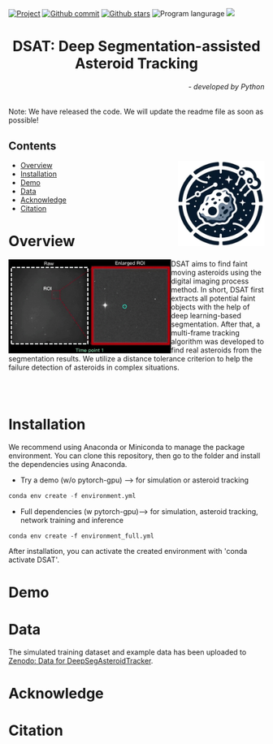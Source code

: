 [![Project](https://img.shields.io/badge/project-DSAT%20-blue.svg)](https://zhenhongdu.github.io/asteroid_tracking/)  [![Github commit](https://img.shields.io/github/last-commit/zhenhongdu/DeepSegAsteroidTracker)](https://github.com/zhenhongdu/DeepSegAsteroidTracker/)  [![Github stars](https://img.shields.io/github/stars/zhenhongdu/DeepSegAsteroidTracker?color=hex)](https://github.com/zhenhongdu/DeepSegAsteroidTracker/)  ![Program langurage](https://img.shields.io/badge/Python-3.8-orange)  <img src="https://badges.toozhao.com/badges/01HJ6B2Z74GM371X2NKHSJ6MF9/green.svg" /> 



<p align="center">
<h1 align="center">DSAT: <strong>D</strong>eep <strong>S</strong>egmentation-assisted <strong>A</strong>steroid <strong>T</strong>racking</h1> </h1>
<h6 align="right">- developed by Python</h6>
</p>


Note: We have released  the code. We will update the readme file as soon as possible!

## Contents



<img src="images/logo.jpg" width="170" align="right">

- [Overview](#overview)
- [Installation](#installation)
- [Demo](#demo)
- [Data](#results)
- [Acknowledge](#acknowledge)
- [Citation](#citation)


# Overview



<img src="images/tracking_result.gif" width="320" align="left">

DSAT aims to find faint moving asteroids using the digital imaging process method. In short, DSAT first extracts all potential faint objects with the help of deep learning-based segmentation. After that, a multi-frame tracking algorithm was developed to find real asteroids from the segmentation results. We utilize a distance tolerance criterion to help the failure detection of asteroids in complex situations. 

<br>

<br>





# Installation

We recommend using Anaconda or Miniconda to manage the package environment. You can clone this repository, then go to the folder and install the dependencies using Anaconda.

- Try a demo (w/o pytorch-gpu) --> for simulation or asteroid tracking

```python
conda env create -f environment.yml
```

- Full dependencies (w pytorch-gpu)--> for simulation, asteroid tracking, network training and inference

```
conda env create -f environment_full.yml
```

After installation, you can activate the created environment with 'conda activate DSAT'.


# Demo






# Data

The simulated training dataset and example data has been uploaded to [Zenodo: Data for DeepSegAsteroidTracker](https://zenodo.org/records/10440838).


# Acknowledge






# Citation


